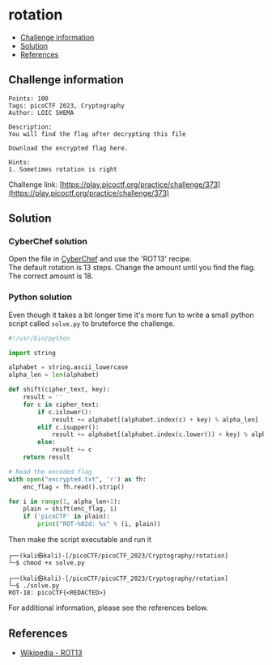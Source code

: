# rotation

- [Challenge information](#challenge-information)
- [Solution](#solution)
- [References](#references)

## Challenge information
```
Points: 100
Tags: picoCTF 2023, Cryptography
Author: LOIC SHEMA
 
Description:
You will find the flag after decrypting this file

Download the encrypted flag here.

Hints:
1. Sometimes rotation is right
```
Challenge link: [https://play.picoctf.org/practice/challenge/373](https://play.picoctf.org/practice/challenge/373)

## Solution

### CyberChef solution

Open the file in [CyberChef](https://gchq.github.io/CyberChef/) and use the 'ROT13' recipe.  
The default rotation is 13 steps. Change the amount until you find the flag. The correct amount is 18.

### Python solution

Even though it takes a bit longer time it's more fun to write a small python script called `solve.py` to bruteforce the challenge.

```python
#!/usr/bin/python

import string

alphabet = string.ascii_lowercase
alpha_len = len(alphabet)

def shift(cipher_text, key):
    result = ''
    for c in cipher_text:
        if c.islower():
            result += alphabet[(alphabet.index(c) + key) % alpha_len]
        elif c.isupper():
            result += alphabet[(alphabet.index(c.lower()) + key) % alpha_len].upper()
        else:
            result += c
    return result

# Read the encoded flag
with open("encrypted.txt", 'r') as fh:
    enc_flag = fh.read().strip()

for i in range(1, alpha_len+1):
    plain = shift(enc_flag, i)
    if ('picoCTF' in plain):
        print("ROT-%02d: %s" % (i, plain))
```

Then make the script executable and run it
```
┌──(kali㉿kali)-[/picoCTF/picoCTF_2023/Cryptography/rotation]
└─$ chmod +x solve.py

┌──(kali㉿kali)-[/picoCTF/picoCTF_2023/Cryptography/rotation]
└─$ ./solve.py
ROT-18: picoCTF{<REDACTED>}
```

For additional information, please see the references below.

## References

- [Wikipedia - ROT13](https://en.wikipedia.org/wiki/ROT13)
